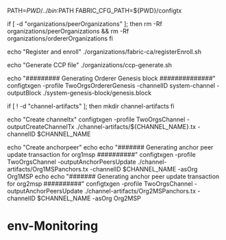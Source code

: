 PATH=${PWD}/../bin:$PATH
FABRIC_CFG_PATH=${PWD}/configtx

if [ -d "organizations/peerOrganizations" ]; then
	rm -Rf organizations/peerOrganizations && rm -Rf organizations/ordererOrganizations
fi

echo "Register and enroll"
./organizations/fabric-ca/registerEnroll.sh

echo "Generate CCP file"
./organizations/ccp-generate.sh

echo "#########  Generating Orderer Genesis block ##############"
configtxgen -profile TwoOrgsOrdererGenesis -channelID system-channel -outputBlock ./system-genesis-block/genesis.block

if [ ! -d "channel-artifacts" ]; then
	mkdir channel-artifacts
fi

echo "Create channeltx"
configtxgen -profile TwoOrgsChannel -outputCreateChannelTx ./channel-artifacts/${CHANNEL_NAME}.tx -channelID $CHANNEL_NAME

echo "Create anchorpeer"
echo
echo "#######    Generating anchor peer update transaction for org1msp  ##########"
configtxgen -profile TwoOrgsChannel -outputAnchorPeersUpdate ./channel-artifacts/Org1MSPanchors.tx -channelID $CHANNEL_NAME -asOrg Org1MSP
echo
echo "#######    Generating anchor peer update transaction for org2msp  ##########"
configtxgen -profile TwoOrgsChannel -outputAnchorPeersUpdate ./channel-artifacts/Org2MSPanchors.tx -channelID $CHANNEL_NAME -asOrg Org2MSP

# env-Monitoring
